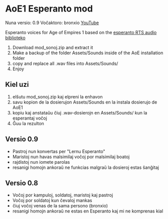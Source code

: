 # AoE1 Esperanto mod
Nuna versio: 0.9
Voĉaktoro: bronxio
[YouTube](https://www.youtube.com/watch?v=1LUg9-5U2Vs)

Esperanto voices for Age of Empires 1 based on the [esperanto RTS audio biblioteko](https://github.com/esperanto-rts/esperanto-rts-audio-biblioteko)

1. Download mod_sonoj.zip and extract it
2. Make a backup of the folder Assets/Sounds inside of the AoE installation folder
3. copy and replace all .wav files into Assets/Sounds/
5. Enjoy

## Kiel uzi

1. elŝutu mod_sonoj.zip kaj elpreni la enhavon
2. savu kopion de la dosierujon Assets/Sounds en la instala dosierujo de AoE1
3. kopiu kaj anstataŭu ĉiuj .wav-dosierojn en Assets/Sounds/ kun la esperantaj voĉoj
5. Ĝuu la rezulton


## Versio 0.9
* Pastroj nun konvertas per "Lernu Esperanto"
* Maristoj nun havas malsimilaj voĉoj por malsimilaj boatoj
* rajdistoj nun iomete parolas
* resanigi homojn ankoraŭ ne funkcias malgraŭ la dosieroj estas ŝanĝitaj

## Versio 0.8
* Voĉoj por kampuloj, soldatoj, maristoj kaj pastroj
* Voĉoj por soldatoj kun ĉevaloj mankas
* ĉiuj voĉoj venas de la sama persono (bronxio)
* resanigi homojn ankoraŭ ne estas en Esperanto kaj mi ne komprenas kial
